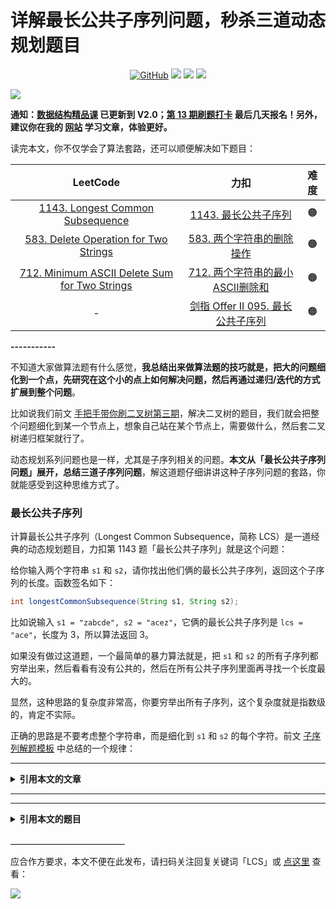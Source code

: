 # 详解最长公共子序列问题，秒杀三道动态规划题目

<p align='center'>
<a href="https://github.com/labuladong/fucking-algorithm" target="view_window"><img alt="GitHub" src="https://img.shields.io/github/stars/labuladong/fucking-algorithm?label=Stars&style=flat-square&logo=GitHub"></a>
<a href="https://appktavsiei5995.pc.xiaoe-tech.com/index" target="_blank"><img class="my_header_icon" src="https://img.shields.io/static/v1?label=精品课程&message=查看&color=pink&style=flat"></a>
<a href="https://www.zhihu.com/people/labuladong"><img src="https://img.shields.io/badge/%E7%9F%A5%E4%B9%8E-@labuladong-000000.svg?style=flat-square&logo=Zhihu"></a>
<a href="https://space.bilibili.com/14089380"><img src="https://img.shields.io/badge/B站-@labuladong-000000.svg?style=flat-square&logo=Bilibili"></a>
</p>

![](https://labuladong.github.io/algo/images/souyisou1.png)

**通知：[数据结构精品课](https://aep.h5.xeknow.com/s/1XJHEO) 已更新到 V2.0；[第 13 期刷题打卡](https://mp.weixin.qq.com/s/eUG2OOzY3k_ZTz-CFvtv5Q) 最后几天报名！另外，建议你在我的 [网站](https://labuladong.github.io/algo/) 学习文章，体验更好。**



读完本文，你不仅学会了算法套路，还可以顺便解决如下题目：

| LeetCode | 力扣 | 难度 |
| :----: | :----: | :----: |
| [1143. Longest Common Subsequence](https://leetcode.com/problems/longest-common-subsequence/) | [1143. 最长公共子序列](https://leetcode.cn/problems/longest-common-subsequence/) | 🟠
| [583. Delete Operation for Two Strings](https://leetcode.com/problems/delete-operation-for-two-strings/) | [583. 两个字符串的删除操作](https://leetcode.cn/problems/delete-operation-for-two-strings/) | 🟠
| [712. Minimum ASCII Delete Sum for Two Strings](https://leetcode.com/problems/minimum-ascii-delete-sum-for-two-strings/) | [712. 两个字符串的最小ASCII删除和](https://leetcode.cn/problems/minimum-ascii-delete-sum-for-two-strings/) | 🟠
| - | [剑指 Offer II 095. 最长公共子序列](https://leetcode.cn/problems/qJnOS7/) | 🟠

**-----------**

不知道大家做算法题有什么感觉，**我总结出来做算法题的技巧就是，把大的问题细化到一个点，先研究在这个小的点上如何解决问题，然后再通过递归/迭代的方式扩展到整个问题**。

比如说我们前文 [手把手带你刷二叉树第三期](https://labuladong.github.io/article/fname.html?fname=二叉树系列3)，解决二叉树的题目，我们就会把整个问题细化到某一个节点上，想象自己站在某个节点上，需要做什么，然后套二叉树递归框架就行了。

动态规划系列问题也是一样，尤其是子序列相关的问题。**本文从「最长公共子序列问题」展开，总结三道子序列问题**，解这道题仔细讲讲这种子序列问题的套路，你就能感受到这种思维方式了。

### 最长公共子序列

计算最长公共子序列（Longest Common Subsequence，简称 LCS）是一道经典的动态规划题目，力扣第 1143 题「最长公共子序列」就是这个问题：

给你输入两个字符串 `s1` 和 `s2`，请你找出他们俩的最长公共子序列，返回这个子序列的长度。函数签名如下：

```java
int longestCommonSubsequence(String s1, String s2);
```

比如说输入 `s1 = "zabcde", s2 = "acez"`，它俩的最长公共子序列是 `lcs = "ace"`，长度为 3，所以算法返回 3。

如果没有做过这道题，一个最简单的暴力算法就是，把 `s1` 和 `s2` 的所有子序列都穷举出来，然后看看有没有公共的，然后在所有公共子序列里面再寻找一个长度最大的。

显然，这种思路的复杂度非常高，你要穷举出所有子序列，这个复杂度就是指数级的，肯定不实际。

正确的思路是不要考虑整个字符串，而是细化到 `s1` 和 `s2` 的每个字符。前文 [子序列解题模板](https://labuladong.github.io/article/fname.html?fname=子序列问题模板) 中总结的一个规律：



<hr>
<details>
<summary><strong>引用本文的文章</strong></summary>

 - [动态规划之子序列问题解题模板](https://labuladong.github.io/article/fname.html?fname=子序列问题模板)
 - [经典动态规划：编辑距离](https://labuladong.github.io/article/fname.html?fname=编辑距离)

</details><hr>




<hr>
<details>
<summary><strong>引用本文的题目</strong></summary>

<strong>安装 [我的 Chrome 刷题插件](https://mp.weixin.qq.com/s/X-fE9sR4BLi6T9pn7xP4pg) 点开下列题目可直接查看解题思路：</strong>

| LeetCode | 力扣 |
| :----: | :----: |
| [97. Interleaving String](https://leetcode.com/problems/interleaving-string/?show=1) | [97. 交错字符串](https://leetcode.cn/problems/interleaving-string/?show=1) |
| - | [剑指 Offer II 095. 最长公共子序列](https://leetcode.cn/problems/qJnOS7/?show=1) |

</details>



**＿＿＿＿＿＿＿＿＿＿＿＿＿**

应合作方要求，本文不便在此发布，请扫码关注回复关键词「LCS」或 [点这里](https://appktavsiei5995.pc.xiaoe-tech.com/detail/i_6298793ae4b09dda12708be8/1) 查看：

![](https://labuladong.github.io/algo/images/qrcode.jpg)